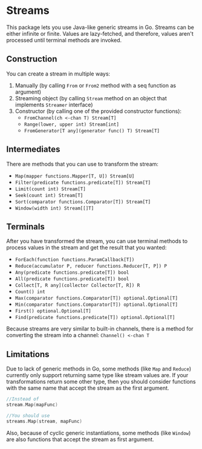 # Streams

This package lets you use Java-like generic streams in Go.
Streams can be either infinite or finite.
Values are lazy-fetched, and therefore, values aren't processed 
until terminal methods are invoked.

## Construction
You can create a stream in multiple ways:
1. Manually (by calling `From` or `From2` method with a seq function as argument)
2. Streaming object (by calling `Stream` method on an object that implements `Streamer` interface)
3. Constructor (by calling one of the provided constructor functions):
	- `FromChannel(ch <-chan T) Stream[T]`
	- `Range(lower, upper int) Stream[int]`
	- `FromGenerator[T any](generator func() T) Stream[T]`

## Intermediates
There are methods that you can use to transform the stream:
- `Map(mapper functions.Mapper[T, U]) Stream[U]`
- `Filter(predicate functions.predicate[T]) Stream[T]`
- `Limit(count int) Stream[T]`
- `Seek(count int) Stream[T]`
- `Sort(comparator functions.Comparator[T]) Stream[T]`
- `Window(width int) Stream[[]T]`

## Terminals
After you have transformed the stream, you can use terminal methods
to process values in the stream and get the result that you wanted:
- `ForEach(function functions.ParamCallback[T])`
- `Reduce(accumulator P, reducer functions.Reducer[T, P]) P`
- `Any(predicate functions.predicate[T]) bool`
- `All(predicate functions.predicate[T]) bool`
- `Collect[T, R any](collector Collector[T, R]) R`
- `Count() int`
- `Max(comparator functions.Comparator[T]) optional.Optional[T]`
- `Min(comparator functions.Comparator[T]) optional.Optional[T]`
- `First() optional.Optional[T]`
- `Find(predicate functions.predicate[T]) optional.Optional[T]`

Because streams are very similar to built-in channels, there is
a method for converting the stream into a channel:
`Channel() <-chan T`

## Limitations
Due to lack of generic methods in Go, some methods (like `Map` and `Reduce`) 
currently only support returning same type like stream values are.
If your transformations return some other type, then you should consider 
functions with the same name that accept the stream as the first argument.

```go
//Instead of
stream.Map(mapFunc)

//You should use
streams.Map(stream, mapFunc)
```

Also, because of cyclic generic instantiations, some methods (like `Window`)
are also functions that accept the stream as first argument.